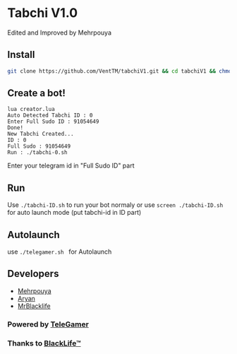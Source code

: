 # Tabchi V1.0
Edited and Improved by Mehrpouya

## Install
```bash
git clone https://github.com/VentTM/tabchiV1.git && cd tabchiV1 && chmod 777 install.sh && chmod 777 telegamer.sh && ./install.sh && lua creator.lua
```
## Create a bot!
```
lua creator.lua
Auto Detected Tabchi ID : 0
Enter Full Sudo ID : 91054649
Done!
New Tabchi Created...
ID : 0
Full Sudo : 91054649
Run : ./tabchi-0.sh
```
Enter your telegram id in "Full Sudo ID" part

## Run
Use `./tabchi-ID.sh` to run your bot normaly or use `screen ./tabchi-ID.sh` for auto launch mode (put tabchi-id in ID part)

## Autolaunch
use `./telegamer.sh ` for Autolaunch

## Developers

 * [Mehrpouya](https://telegram.me/Mehrpouya)
 * [Aryan](https://telegram.me/AryawN_Si)
 * [MrBlacklife](https://telegram.me/Mrblacklife)

### Powered by [TeleGamer](https://telegram.me/TeleGamerCh)
### Thanks to [BlackLife™](https://t.me/BlackLifeTM)
